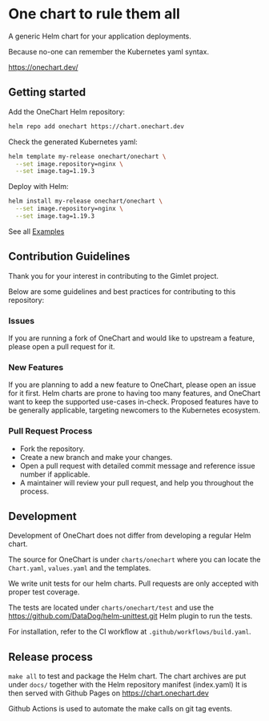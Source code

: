 # One chart to rule them all

A generic Helm chart for your application deployments.

Because no-one can remember the Kubernetes yaml syntax.

https://onechart.dev/

## Getting started

Add the OneChart Helm repository:

```bash
helm repo add onechart https://chart.onechart.dev
```

Check the generated Kubernetes yaml:

```bash
helm template my-release onechart/onechart \
  --set image.repository=nginx \
  --set image.tag=1.19.3
```

Deploy with Helm:

```bash
helm install my-release onechart/onechart \
  --set image.repository=nginx \
  --set image.tag=1.19.3
```

See all [Examples](/examples/deploying-an-image)

## Contribution Guidelines

Thank you for your interest in contributing to the Gimlet project.

Below are some guidelines and best practices for contributing to this repository:

### Issues

If you are running a fork of OneChart and would like to upstream a feature, please open a pull request for it.

### New Features

If you are planning to add a new feature to OneChart, please open an issue for it first. Helm charts are prone to having too many features, and OneChart want to keep the supported use-cases in-check. Proposed features have to be generally applicable, targeting newcomers to the Kubernetes ecosystem.

### Pull Request Process

* Fork the repository.
* Create a new branch and make your changes.
* Open a pull request with detailed commit message and reference issue number if applicable.
* A maintainer will review your pull request, and help you throughout the process.

## Development

Development of OneChart does not differ from developing a regular Helm chart.

The source for OneChart is under `charts/onechart` where you can locate the `Chart.yaml`, `values.yaml` and the templates.

We write unit tests for our helm charts. Pull requests are only accepted with proper test coverage.

The tests are located under `charts/onechart/test` and use the https://github.com/DataDog/helm-unittest.git Helm plugin to run the tests.

For installation, refer to the CI workflow at `.github/workflows/build.yaml`.

## Release process

`make all` to test and package the Helm chart.
The chart archives are put under `docs/` together with the Helm repository manifest (index.yaml)
It is then served with Github Pages on https://chart.onechart.dev

Github Actions is used to automate the make calls on git tag events.
